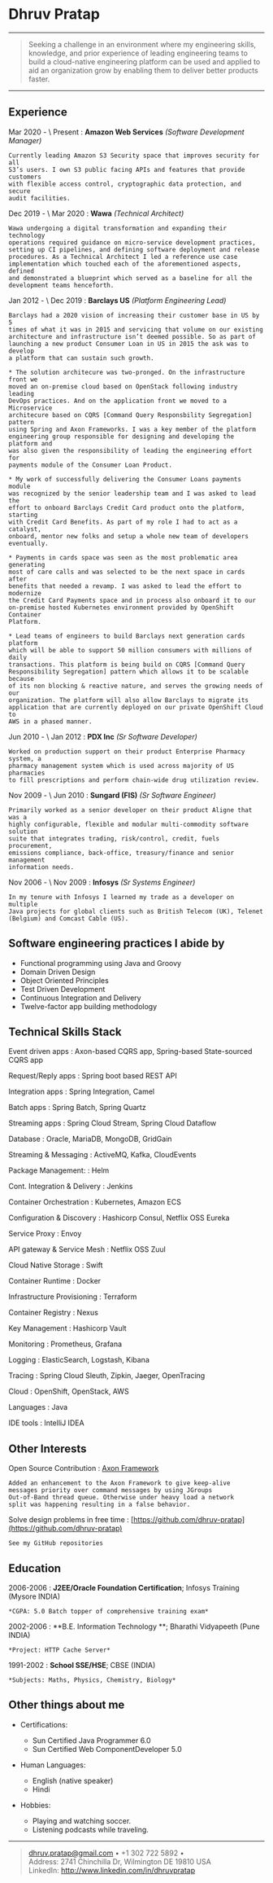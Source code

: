 Dhruv Pratap
============

----

>   Seeking a challenge in an environment where my engineering skills, 
>   knowledge, and prior experience of leading engineering teams to build a 
>   cloud-native engineering platform can be used and applied to aid an 
>   organization grow by enabling them to deliver better products faster. 

----

Experience
----------
Mar 2020 - \ Present 
:   **Amazon Web Services** *(Software Development Manager)*

    Currently leading Amazon S3 Security space that improves security for all 
    S3’s users. I own S3 public facing APIs and features that provide customers
    with flexible access control, cryptographic data protection, and secure 
    audit facilities. 

Dec 2019 - \ Mar 2020 
:   **Wawa** *(Technical Architect)*

    Wawa undergoing a digital transformation and expanding their technology
    operations required guidance on micro-service development practices, 
    setting up CI pipelines, and defining software deployment and release 
    procedures. As a Technical Architect I led a reference use case 
    implementation which touched each of the aforementioned aspects, defined
    and demonstrated a blueprint which served as a baseline for all the 
    development teams henceforth.

Jan 2012 - \ Dec 2019 
:   **Barclays US** *(Platform Engineering Lead)*

    Barclays had a 2020 vision of increasing their customer base in US by 5 
    times of what it was in 2015 and servicing that volume on our existing 
    architecture and infrastructure isn’t deemed possible. So as part of 
    launching a new product Consumer Loan in US in 2015 the ask was to develop 
    a platform that can sustain such growth.

    * The solution architecure was two-pronged. On the infrastructure front we 
    moved an on-premise cloud based on OpenStack following industry leading 
    DevOps practices. And on the application front we moved to a Microservice 
    architecure based on CQRS [Command Query Responsbility Segregation] pattern
    using Spring and Axon Frameworks. I was a key member of the platform 
    engineering group responsible for designing and developing the platform and
    was also given the responsibility of leading the engineering effort for 
    payments module of the Consumer Loan Product.

    * My work of successfully delivering the Consumer Loans payments module 
    was recognized by the senior leadership team and I was asked to lead the 
    effort to onboard Barclays Credit Card product onto the platform, starting 
    with Credit Card Benefits. As part of my role I had to act as a catalyst, 
    onboard, mentor new folks and setup a whole new team of developers 
    eventually.
    
    * Payments in cards space was seen as the most problematic area generating 
    most of care calls and was selected to be the next space in cards after 
    benefits that needed a revamp. I was asked to lead the effort to modernize 
    the Credit Card Payments space and in process also onboard it to our 
    on-premise hosted Kubernetes environment provided by OpenShift Container 
    Platform.
    
    * Lead teams of engineers to build Barclays next generation cards platform 
    which will be able to support 50 million consumers with millions of daily 
    transactions. This platform is being build on CQRS [Command Query 
    Responsibility Segregation] pattern which allows it to be scalable because
    of its non blocking & reactive nature, and serves the growing needs of our 
    organization. The platform will also allow Barclays to migrate its 
    application that are currently deployed on our private OpenShift Cloud to 
    AWS in a phased manner.  


Jun 2010 - \ Jan 2012
:   **PDX Inc** *(Sr Software Developer)*

    Worked on production support on their product Enterprise Pharmacy system, a
    pharmacy management system which is used across majority of US pharmacies 
    to fill prescriptions and perform chain-wide drug utilization review.

Nov 2009 - \ Jun 2010
:   **Sungard (FIS)** *(Sr Software Engineer)*

    Primarily worked as a senior developer on their product Aligne that was a 
    highly configurable, flexible and modular multi-commodity software solution
    suite that integrates trading, risk/control, credit, fuels procurement, 
    emissions compliance, back-office, treasury/finance and senior management 
    information needs. 

Nov 2006 - \ Nov 2009
:   **Infosys** *(Sr Systems Engineer)*

    In my tenure with Infosys I learned my trade as a developer on multiple 
    Java projects for global clients such as British Telecom (UK), Telenet 
    (Belgium) and Comcast Cable (US).


Software engineering practices I abide by
-----------------------------------------
*   Functional programming using Java and Groovy
*   Domain Driven Design
*   Object Oriented Principles
*   Test Driven Development
*   Continuous Integration and Delivery
*   Twelve-factor app building methodology


Technical Skills Stack
----------------------

Event driven apps
:   Axon-based CQRS app, Spring-based State-sourced CQRS app

Request/Reply apps
:   Spring boot based REST API 

Integration apps
:   Spring Integration, Camel

Batch apps
:   Spring Batch, Spring Quartz

Streaming apps
:   Spring Cloud Stream, Spring Cloud Dataflow   

Database
:   Oracle, MariaDB, MongoDB, GridGain

Streaming & Messaging
:   ActiveMQ, Kafka, CloudEvents

Package Management:
:   Helm

Cont. Integration & Delivery
:   Jenkins

Container Orchestration
:   Kubernetes, Amazon ECS

Configuration & Discovery
:   Hashicorp Consul, Netflix OSS Eureka

Service Proxy
:   Envoy

API gateway & Service Mesh
:   Netflix OSS Zuul   

Cloud Native Storage
:   Swift

Container Runtime
:   Docker

Infrastructure Provisioning
:   Terraform

Container Registry
:   Nexus   

Key Management
:   Hashicorp Vault

Monitoring
:   Prometheus, Grafana

Logging
:   ElasticSearch, Logstash, Kibana

Tracing
:   Spring Cloud Sleuth, Zipkin, Jaeger, OpenTracing 

Cloud
:   OpenShift, OpenStack, AWS

Languages
: Java

IDE tools
: IntelliJ IDEA

Other Interests
---------------

Open Source Contribution
:   [Axon Framework](https://github.com/dhruv-pratap/AxonFramework)

    Added an enhancement to the Axon Framework to give keep-alive 
    messages priority over command messages by using JGroups 
    Out-of-Band thread queue. Otherwise under heavy load a network
    split was happening resulting in a false behavior. 

Solve design problems in free time
:   [https://github.com/dhruv-pratap](https://github.com/dhruv-pratap)

    See my GitHub repositories

Education
---------

2006-2006 
:   **J2EE/Oracle Foundation Certification**; Infosys Training (Mysore INDIA)

    *CGPA: 5.0 Batch topper of comprehensive training exam*

2002-2006 
:   **B.E. Information Technology **; Bharathi Vidyapeeth (Pune INDIA)

    *Project: HTTP Cache Server*

1991-2002
:   **School SSE/HSE**; CBSE (INDIA)

    *Subjects: Maths, Physics, Chemistry, Biology*

Other things about me
---------------------

* Certifications:

     * Sun Certified Java Programmer 6.0
     * Sun Certified Web ComponentDeveloper 5.0

* Human Languages:

     * English (native speaker)
     * Hindi

* Hobbies: 

    *   Playing and watching soccer. 
    *   Listening podcasts while traveling.

----

> <dhruv.pratap@gmail.com> • +1 302 722 5892 • \
> Address: 2741 Chinchilla Dr, Wilmington DE 19810 USA \
> LinkedIn: http://www.linkedin.com/in/dhruvpratap

